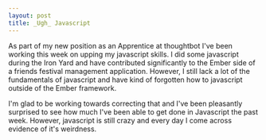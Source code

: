 ```yaml
---
layout: post
title: _Ugh_ Javascript
---
```


As part of my new position as an Apprentice at thoughtbot I've been working this
week on upping my javascript skills. I did some javascript during the Iron Yard
and have contributed significantly to the Ember side of a friends festival
management application. However, I still lack a lot of the fundamentals of
javascript and have kind of forgotten how to javascript outside of the Ember
framework.

I'm glad to be working towards correcting that and I've been pleasantly
surprised to see how much I've been able to get done in Javascript the past
week. However, javascript is still crazy and every day I come across evidence of
it's weirdness.
